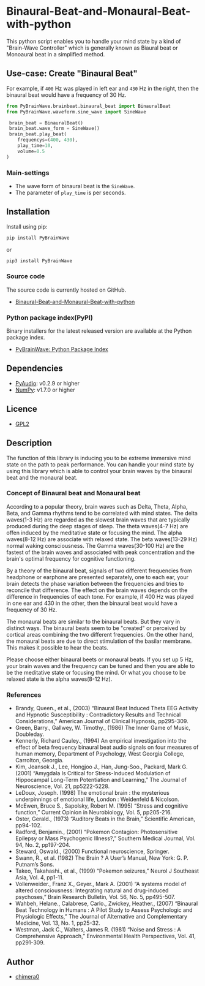 # Binaural-Beat-and-Monaural-Beat-with-python
This python script enables you to handle your mind state by a kind of "Brain-Wave Controller" which is generally known as Biaural beat or Monoaural beat in a simplified method.

## Use-case: Create "Binaural Beat"

For example, if `400` Hz was played in left ear and `430` Hz in the right, then the binaural beat would have a frequency of 30 Hz.

```python
from PyBrainWave.brainbeat.binaural_beat import BinauralBeat
from PyBrainWave.waveform.sine_wave import SineWave

 brain_beat = BinauralBeat()
 brain_beat.wave_form = SineWave()
 brain_beat.play_beat(
    frequencys=(400, 430),
    play_time=10,
    volume=0.5
)
```

### Main-settings

- The wave form of binaural beat is the `SineWave`.
- The parameter of `play_time` is per seconds.


## Installation

Install using pip:

```sh
pip install PyBrainWave
```
or
```sh
pip3 install PyBrainWave
```

### Source code

The source code is currently hosted on GitHub.

- [Binaural-Beat-and-Monaural-Beat-with-python](https://github.com/chimera0/Binaural-Beat-and-Monaural-Beat-with-python)

### Python package index(PyPI)

Binary installers for the latest released version are available at the Python package index.

- [PyBrainWave: Python Package Index](https://pypi.python.org/pypi/PyBrainWave/)

## Dependencies

- [PyAudio](https://people.csail.mit.edu/hubert/pyaudio/): v0.2.9 or higher
- [NumPy](http://www.numpy.org/): v1.7.0 or higher

## Licence

- [GPL2](https://github.com/chimera0/Binaural-Beat-and-Monaural-Beat-with-python/blob/master/LICENSE)

## Description

 The function of this library is inducing you to be extreme immersive mind state on the path to peak performance. You can handle your mind state by using this library which is able to control your brain waves by the binaural beat and the monaural beat.


### Concept of Binaural beat and Monaural beat

 According to a popular theory, brain waves such as Delta, Theta, Alpha, Beta, and Gamma rhythms tend to be correlated with mind states. The delta waves(1-3 Hz) are regarded as the slowest brain waves that are typically produced during the deep stages of sleep. The theta waves(4-7 Hz) are offen induced by the meditative state or focusing the mind. The alpha waves(8-12 Hz) are associate with relaxed state. The beta waves(13-29 Hz) normal waking consciousness. The Gamma waves(30-100 Hz) are the fastest of the brain waves and associated with peak concentration and the brain's optimal frequency for cognitive functioning.

 By a theory of the binaural beat, signals of two different frequencies from headphone or earphone are presented separately, one to each ear, your brain detects the phase variation between the frequencies and tries to reconcile that difference. The effect on the brain waves depends on the difference in frequencies of each tone. For example, if 400 Hz was played in one ear and 430 in the other, then the binaural beat would have a frequency of 30 Hz.

 The monaural beats are similar to the binaural beats. But they vary in distinct ways. The binaural beats seem to be "created" or perceived by cortical areas combining the two different frequencies. On the other hand, the monaural beats are due to direct stimulation of the basilar membrane. This makes it possible to hear the beats.

 Please choose either binaural beets or monaural beats. If you set up 5 Hz, your brain waves and the frequency can be tuned and then you are able to be the meditative state or focusing the mind. Or what you choose to be relaxed state is the alpha waves(8-12 Hz).


### References

- Brandy, Queen., et al., (2003) “Binaural Beat Induced Theta EEG Activity and Hypnotic Susceptibility : Contradictory Results and Technical Considerations,” American Journal of Clinical Hypnosis, pp295-309.
- Green, Barry., Gallwey, W. Timothy., (1986) The Inner Game of Music, Doubleday.
- Kennerly, Richard Cauley., (1994) An empirical investigation into the effect of beta frequency binaural beat audio signals on four measures of human memory, Department of Psychology, West Georgia College, Carrolton, Georgia.
- Kim, Jeansok J., Lee, Hongjoo J., Han, Jung-Soo., Packard, Mark G. (2001) “Amygdala Is Critical for Stress-Induced Modulation of Hippocampal Long-Term Potentiation and Learning,” The Journal of Neuroscience, Vol. 21, pp5222-5228.
- LeDoux, Joseph. (1998) The emotional brain : the mysterious underpinnings of emotional life, London : Weidenfeld & Nicolson.
- McEwen, Bruce S., Sapolsky, Robert M. (1995) “Stress and cognitive function,” Current Opinion in Neurobiology, Vol. 5, pp205-216.
- Oster, Gerald., (1973) “Auditory Beats in the Brain,” Scientific American, pp94-102.
- Radford, Benjamin., (2001) “Pokemon Contagion: Photosensitive Epilepsy or Mass Psychogenic Illness?,” Southern Medical Journal, Vol. 94, No. 2, pp197-204.
- Steward, Oswald., (2000) Functional neuroscience, Springer.
- Swann, R., et al. (1982) The Brain ? A User’s Manual, New York: G. P. Putnam’s Sons.
- Takeo, Takahashi., et al., (1999) “Pokemon seizures,” Neurol J Southeast Asia, Vol. 4, pp1-11.
- Vollenweider., Franz X., Geyer., Mark A. (2001) “A systems model of altered consciousness: Integrating natural and drug-induced psychoses,” Brain Research Bulletin, Vol. 56, No. 5, pp495-507.
- Wahbeh, Helane., Calabrese, Carlo., Zwickey, Heather., (2007) “Binaural Beat Technology in Humans : A Pilot Study to Assess Psychologic and Physiologic Effects,” The Journal of Alternative and Complementary Medicine, Vol. 13, No. 1, pp25-32.
- Westman, Jack C., Walters, James R. (1981) “Noise and Stress : A Comprehensive Approach,” Environmental Health Perspectives, Vol. 41, pp291-309.

## Author

- [chimera0](https://github.com/chimera0)

